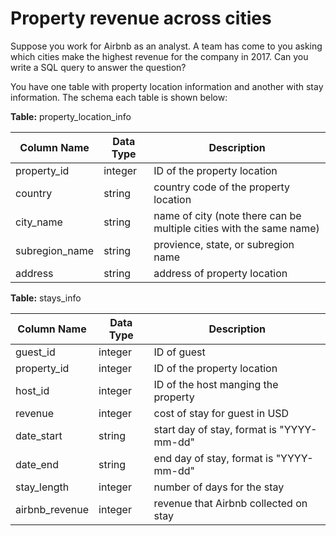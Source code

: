 # Property revenue across cities
Suppose you work for Airbnb as an analyst. A team has come to you asking which
cities make the highest revenue for the company in 2017. Can you write a SQL
query to answer the question?

You have one table with property location information and another with stay
information. The schema each table is shown below:

**Table:** property_location_info

| Column Name | Data Type | Description |
|-------------|-----------|-------------|
| property_id | integer | ID of the property location |
| country | string | country code of the property location |
| city_name | string | name of city (note there can be multiple cities with the same name) |
| subregion_name | string | provience, state, or subregion name |
| address | string | address of property location |

**Table:** stays_info

| Column Name | Data Type | Description |
|-------------|-----------|-------------|
| guest_id | integer | ID of guest |
| property_id | integer | ID of the property location |
| host_id | integer | ID of the host manging the property |
| revenue | integer | cost of stay for guest in USD |
| date_start | string | start day of stay, format is "YYYY-mm-dd" |
| date_end | string | end day of stay, format is "YYYY-mm-dd" |
| stay_length | integer | number of days for the stay |
| airbnb_revenue | integer | revenue that Airbnb collected on stay |
